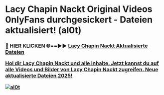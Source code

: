 # Lacy Chapin Nackt Original Videos 0nlyFans durchgesickert - Dateien aktualisiert! (al0t)

<h3>🔴 HIER KLICKEN 🌐==►► <a href="https://tinyurl.com/h6vf6nb8" rel="nofollow">Lacy Chapin Nackt Aktualisierte Dateien

Hol dir Lacy Chapin Nackt und alle Inhalte. Jetzt kannst du auf alle Videos und Bilder von Lacy Chapin Nackt zugreifen. Neue aktualisierte Dateien 2025!

[![al0t](https://i.imgur.com/sD4kR3V.gif)](https://tinyurl.com/h6vf6nb8)
